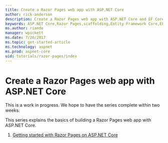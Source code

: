 ```yaml
---
title: Create a Razor Pages web app with ASP.NET Core
author: rick-anderson
description: Create a Razor Pages web app with ASP.NET Core and EF Core.
keywords: ASP.NET Core,Razor Pages,scaffolding,Entity Framework Core,EF,EF Core,database
ms.author: riande
manager: wpickett
ms.date: 7/26/2017
ms.topic: get-started-article
ms.technology: aspnet
ms.prod: aspnet-core
uid: tutorials/razor-pages/index
---
```



# Create a Razor Pages web app with ASP.NET Core

This is a work in progress. We hope to have the series complete within two weeks.

This series explains the basics of building a Razor Pages web app with ASP.NET Core.

1. [Getting started with Razor Pages on ASP.NET Core](xref:tutorials/razor-pages/razor-pages-start)
